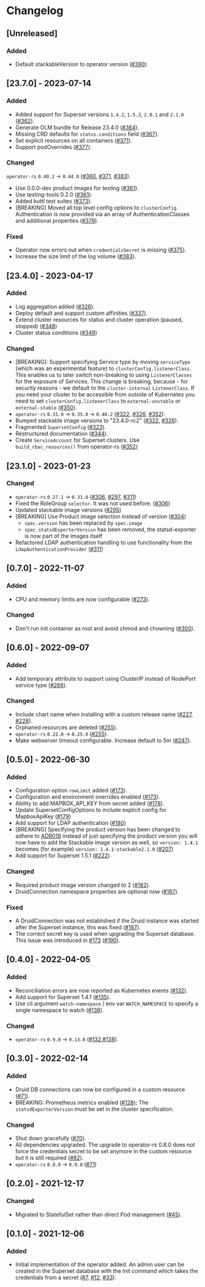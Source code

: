 # Changelog

## [Unreleased]

### Added

- Default stackableVersion to operator version ([#390]).

[#390]: https://github.com/stackabletech/superset-operator/pull/390

## [23.7.0] - 2023-07-14

### Added

- Added support for Superset versions `1.4.2`, `1.5.3`, `2.0.1` and `2.1.0` ([#362]).
- Generate OLM bundle for Release 23.4.0 ([#364]).
- Missing CRD defaults for `status.conditions` field ([#367]).
- Set explicit resources on all containers ([#371]).
- Support podOverrides ([#377]).

### Changed

`operator-rs` `0.40.2` -> `0.44.0` ([#360], [#371], [#383]).
- Use 0.0.0-dev product images for testing ([#361]).
- Use testing-tools 0.2.0 ([#361]).
- Added kuttl test suites ([#373]).
- [BREAKING] Moved all top level config options to `clusterConfig`. Authentication is now provided via an array of AuthenticationClasses and additional properties ([#379]).

### Fixed

- Operator now errors out when `credentialsSecret` is missing ([#375]).
- Increase the size limit of the log volume ([#383]).

[#360]: https://github.com/stackabletech/superset-operator/pull/360
[#361]: https://github.com/stackabletech/superset-operator/pull/361
[#362]: https://github.com/stackabletech/superset-operator/pull/362
[#364]: https://github.com/stackabletech/superset-operator/pull/364
[#367]: https://github.com/stackabletech/superset-operator/pull/367
[#371]: https://github.com/stackabletech/superset-operator/pull/371
[#373]: https://github.com/stackabletech/superset-operator/pull/373
[#375]: https://github.com/stackabletech/superset-operator/pull/375
[#377]: https://github.com/stackabletech/superset-operator/pull/377
[#379]: https://github.com/stackabletech/superset-operator/pull/379
[#383]: https://github.com/stackabletech/superset-operator/pull/383

## [23.4.0] - 2023-04-17

### Added

- Log aggregation added ([#326]).
- Deploy default and support custom affinities ([#337]).
- Extend cluster resources for status and cluster operation (paused, stopped) ([#348])
- Cluster status conditions ([#349])

### Changed

- [BREAKING]: Support specifying Service type by moving `serviceType` (which was an experimental feature) to `clusterConfig.listenerClass`.
  This enables us to later switch non-breaking to using `ListenerClasses` for the exposure of Services.
  This change is breaking, because - for security reasons - we default to the `cluster-internal` `ListenerClass`.
  If you need your cluster to be accessible from outside of Kubernetes you need to set `clusterConfig.listenerClass`
  to `external-unstable` or `external-stable` ([#350]).
- `operator-rs` `0.31.0` -> `0.35.0` -> `0.40.2`  ([#322], [#326], [#352]).
- Bumped stackable image versions to "23.4.0-rc2" ([#322], [#326]).
- Fragmented `SupersetConfig` ([#323]).
- Restructured documentation ([#344]).
- Create `ServiceAccount` for Superset clusters. Use `build_rbac_resources()` from operator-rs ([#352])

[#322]: https://github.com/stackabletech/superset-operator/pull/322
[#323]: https://github.com/stackabletech/superset-operator/pull/323
[#326]: https://github.com/stackabletech/superset-operator/pull/326
[#337]: https://github.com/stackabletech/superset-operator/pull/337
[#344]: https://github.com/stackabletech/superset-operator/pull/344
[#348]: https://github.com/stackabletech/superset-operator/pull/348
[#349]: https://github.com/stackabletech/superset-operator/pull/349
[#350]: https://github.com/stackabletech/superset-operator/pull/350
[#352]: https://github.com/stackabletech/superset-operator/pull/352

## [23.1.0] - 2023-01-23

### Changed

- `operator-rs` `0.27.1` -> `0.31.0` ([#306], [#297], [#311])
- Fixed the RoleGroup `selector`. It was not used before. ([#306])
- Updated stackable image versions ([#295])
- [BREAKING] Use Product image selection instead of version ([#304])
  - `spec.version` has been replaced by `spec.image`
  - `spec.statsdExporterVersion` has been removed, the statsd-exporter is now part of the images itself
- Refactored LDAP authentication handling to use functionality from the `LdapAuthenticationProvider` ([#311])

[#306]: https://github.com/stackabletech/superset-operator/pull/306
[#295]: https://github.com/stackabletech/superset-operator/pull/295
[#297]: https://github.com/stackabletech/superset-operator/pull/297
[#304]: https://github.com/stackabletech/superset-operator/pull/304
[#311]: https://github.com/stackabletech/superset-operator/pull/311

## [0.7.0] - 2022-11-07

### Added

- CPU and memory limits are now configurable ([#273]).

### Changed

- Don't run init container as root and avoid chmod and chowning ([#300]).

[#273]: https://github.com/stackabletech/superset-operator/pull/273
[#300]: https://github.com/stackabletech/superset-operator/pull/300

## [0.6.0] - 2022-09-07

### Added

- Add temporary attribute to support using ClusterIP instead of NodePort service type ([#266]).

### Changed

- Include chart name when installing with a custom release name ([#227], [#228]).
- Orphaned resources are deleted ([#255]).
- `operator-rs` `0.22.0` -> `0.25.0` ([#255]).
- Make webserver timeout configurable. Increase default to 5m ([#247]).

[#227]: https://github.com/stackabletech/superset-operator/pull/227
[#228]: https://github.com/stackabletech/superset-operator/pull/228
[#247]: https://github.com/stackabletech/superset-operator/pull/247
[#255]: https://github.com/stackabletech/superset-operator/pull/255
[#266]: https://github.com/stackabletech/superset-operator/pull/266

## [0.5.0] - 2022-06-30

### Added

- Configuration option `rowLimit` added ([#173]).
- Configuration and environment overrides enabled ([#173]).
- Ability to add MAPBOX_API_KEY from secret added ([#178]).
- Update SupersetConfigOptions to include explicit config for MapboxApiKey ([#179])
- Add support for LDAP authentication ([#180])
- [BREAKING] Specifying the product version has been changed to adhere to
  [ADR018](https://docs.stackable.tech/home/contributor/adr/ADR018-product_image_versioning.html)
  instead of just specifying the product version you will now have to add the
  Stackable image version as well, so `version: 1.4.1` becomes (for example)
  `version: 1.4.1-stackable2.1.0` ([#207])
- Add support for Superset 1.5.1 ([#222]).

### Changed

- Required product image version changed to 2 ([#182]).
- DruidConnection namespace properties are optional now ([#187]).

### Fixed

- A DruidConnection was not established if the Druid instance was started after
  the Superset instance, this was fixed ([#187]).
- The correct secret key is used when upgrading the Superset database. This
  issue was introduced in [#173] ([#190]).

[#173]: https://github.com/stackabletech/superset-operator/pull/173
[#178]: https://github.com/stackabletech/superset-operator/pull/178
[#179]: https://github.com/stackabletech/superset-operator/pull/179
[#180]: https://github.com/stackabletech/superset-operator/pull/180
[#182]: https://github.com/stackabletech/superset-operator/pull/182
[#187]: https://github.com/stackabletech/superset-operator/pull/187
[#190]: https://github.com/stackabletech/superset-operator/pull/190
[#207]: https://github.com/stackabletech/superset-operator/pull/207
[#222]: https://github.com/stackabletech/superset-operator/pull/222

## [0.4.0] - 2022-04-05

### Added

- Reconciliation errors are now reported as Kubernetes events ([#132]).
- Add support for Superset 1.4.1 ([#135]).
- Use cli argument `watch-namespace` / env var `WATCH_NAMESPACE` to specify
  a single namespace to watch ([#138]).

### Changed

- `operator-rs` `0.9.0` -> `0.13.0` ([#132],[#138]).

[#132]: https://github.com/stackabletech/superset-operator/pull/132
[#135]: https://github.com/stackabletech/superset-operator/pull/135
[#138]: https://github.com/stackabletech/superset-operator/pull/138

## [0.3.0] - 2022-02-14

### Added

- Druid DB connections can now be configured in a custom resource ([#71]).
- BREAKING: Prometheus metrics enabled ([#128]); The `statsdExporterVersion`
  must be set in the cluster specification.

### Changed

- Shut down gracefully ([#70]).
- All dependencies upgraded. The upgrade to operator-rs 0.8.0 does not
  force the credentials secret to be set anymore in the custom resource
  but it is still required ([#82]).
- `operator-rs` `0.8.0` → `0.9.0` ([#71])

[#70]: https://github.com/stackabletech/superset-operator/pull/70
[#71]: https://github.com/stackabletech/superset-operator/pull/71
[#82]: https://github.com/stackabletech/superset-operator/pull/82
[#128]: https://github.com/stackabletech/superset-operator/pull/128

## [0.2.0] - 2021-12-17


### Changed

- Migrated to StatefulSet rather than direct Pod management ([#45]).

[#45]: https://github.com/stackabletech/superset-operator/pull/45

## [0.1.0] - 2021-12-06

### Added
- Initial implementation of the operator added. An admin user can be created in the Superset
  database with the Init command which takes the credentials from a secret ([#7], [#12], [#33]).

[#7]: https://github.com/stackabletech/superset-operator/pull/7
[#12]: https://github.com/stackabletech/superset-operator/pull/12
[#33]: https://github.com/stackabletech/superset-operator/pull/33
